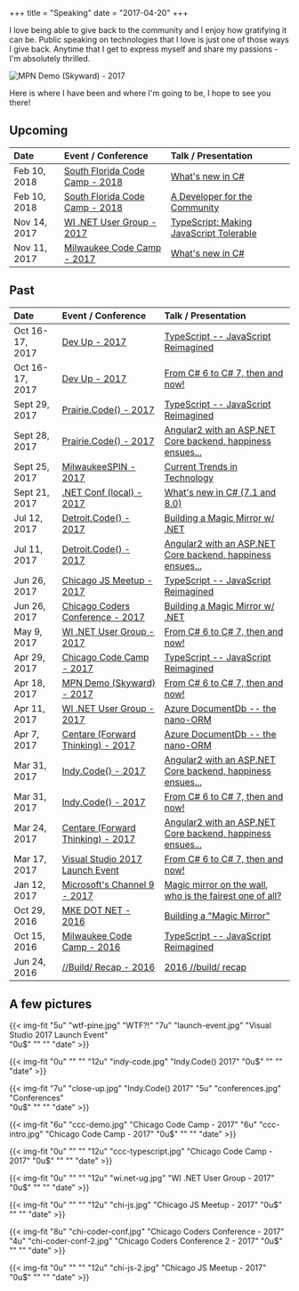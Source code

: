 +++
title = "Speaking"
date = "2017-04-20"
+++

I love being able to give back to the community and I enjoy how gratifying it can be. Public speaking on technologies 
that I love is just one of those ways I give back. Anytime that I get to express myself and share my passions - I'm absolutely thrilled.

![MPN Demo (Skyward) - 2017](/img/2017/04/skyward.jpg)

Here is where I have been and where I'm going to be, I hope to see you there!

## Upcoming

| Date | Event / Conference  | Talk / Presentation |
|:--|:--|:--|
| Feb 10, 2018 | <a href="http://www.fladotnet.com/codecamp/Home.aspx" target="_blank">South Florida Code Camp - 2018</a> | <a href="http://www.fladotnet.com/codecamp/SpeakerBio.aspx?SpeakerID=874" target="_blank">What's new in C#</a> |
| Feb 10, 2018 | <a href="http://www.fladotnet.com/codecamp/Home.aspx" target="_blank">South Florida Code Camp - 2018</a> | <a href="http://www.fladotnet.com/codecamp/SpeakerBio.aspx?SpeakerID=874" target="_blank">A Developer for the Community</a> |
| Nov 14, 2017 | <a href="https://www.meetup.com/Wisconsin-Net-Users-Group/" target="_blank">WI .NET User Group - 2017</a> | <a href="https://www.meetup.com/Wisconsin-Net-Users-Group/events/237113732/" target="_blank">TypeScript: Making JavaScript Tolerable</a> |
| Nov 11, 2017 | <a href="https://www.milwaukeecodecamp.com/" target="_blank">Milwaukee Code Camp - 2017</a> | <a href="https://www.milwaukeecodecamp.com/sessions" target="_blank">What's new in C#</a> |

## Past

| Date | Event / Conference  | Talk / Presentation |
|:--|:--|:--|
| Oct 16-17, 2017 | <a href="http://devupconf.org/" target="_blank">Dev Up - 2017</a> | <a href="http://devupconf.org/Sessions/575" target="_blank">TypeScript -- JavaScript Reimagined</a> |
| Oct 16-17, 2017 | <a href="http://devupconf.org/" target="_blank">Dev Up - 2017</a> | <a href="http://devupconf.org/Sessions/576" target="_blank">From C# 6 to C# 7, then and now!</a> |
| Sept 29, 2017 | <a href="https://prairiecode.amegala.com/" target="_blank">Prairie.Code() - 2017</a> | <a href="https://prairiecode.amegala.com/sessions/480" target="_blank">TypeScript -- JavaScript Reimagined</a> |
| Sept 28, 2017 | <a href="https://prairiecode.amegala.com/" target="_blank">Prairie.Code() - 2017</a> | <a href="https://prairiecode.amegala.com/sessions/394" target="_blank">Angular2 with an ASP.NET Core backend, happiness ensues...</a> |
| Sept 25, 2017 | <a href="http://www.milwaukeespin.com" target="_blank">MilwaukeeSPIN - 2017</a> | <a href="http://www.milwaukeespin.com/Events" target="_blank">Current Trends in Technology</a> |
| Sept 21, 2017 | <a href="www.dotnetconf.net" target="_blank">.NET Conf (local) - 2017</a> | <a href="https://www.eventbrite.com/e/net-conf-2017-tickets-37046195167" target="_blank">What's new in C# (7.1 and 8.0)</a> |
| Jul 12, 2017 | <a href="https://detroitcode.amegala.com/" target="_blank">Detroit.Code() - 2017</a> | <a href="https://detroitcode.amegala.com/Sessions/315" target="_blank">Building a Magic Mirror w/ .NET</a> |
| Jul 11, 2017 | <a href="https://detroitcode.amegala.com/" target="_blank">Detroit.Code() - 2017</a> | <a href="https://detroitcode.amegala.com/Sessions/317" target="_blank">Angular2 with an ASP.NET Core backend, happiness ensues...</a> |
| Jun 26, 2017 | <a href="https://www.meetup.com/js-chi/events/238222639/" target="_blank">Chicago JS Meetup - 2017</a> | <a href="https://www.meetup.com/js-chi/events/238222639/" target="_blank">TypeScript -- JavaScript Reimagined</a> |
| Jun 26, 2017 | <a href="http://www.chicagocoderconference.com/" target="_blank">Chicago Coders Conference - 2017</a> | <a href="http://www.chicagocoderconference.com/sessions/building-a-magic-mirror-with-net/" target="_blank">Building a Magic Mirror w/ .NET</a> |
| May  9, 2017 | <a href="https://www.meetup.com/Wisconsin-Net-Users-Group/" target="_blank">WI .NET User Group - 2017</a> | <a href="https://www.meetup.com/Wisconsin-Net-Users-Group/events/237113620/" target="_blank">From C# 6 to C# 7, then and now!</a> |
| Apr 29, 2017 | <a href="https://www.chicagocodecamp.com/" target="_blank">Chicago Code Camp - 2017</a> | <a href="https://www.chicagocodecamp.com/sessions/detail/1172" target="_blank">TypeScript -- JavaScript Reimagined</a> |
| Apr 18, 2017 | <a href="https://partner.microsoft.com/en-US/" target="_blank">MPN Demo (Skyward) - 2017</a> | <a href="https://gist.github.com/IEvangelist/688502ca6ec59d071b2ae656babda4a4" target="_blank">From C# 6 to C# 7, then and now!</a> |
| Apr 11, 2017 | <a href="https://www.meetup.com/Wisconsin-Net-Users-Group/" target="_blank">WI .NET User Group - 2017</a> | <a href="https://www.meetup.com/Wisconsin-Net-Users-Group/events/237113600/" target="_blank">Azure DocumentDb -- the nano-ORM</a> |
| Apr  7, 2017 | <a href="http://www.centare.com/" target="_blank">Centare (Forward Thinking) - 2017</a> | <a href="https://gist.github.com/IEvangelist/2bd8a3938f2269151d995262c8265d0e" target="_blank">Azure DocumentDb -- the nano-ORM</a> |
| Mar 31, 2017 | <a href="https://indycode.amegala.com/" target="_blank">Indy.Code() - 2017</a> | <a href="https://indycode.amegala.com/Sessions/51" target="_blank">Angular2 with an ASP.NET Core backend, happiness ensues...</a> |
| Mar 31, 2017 | <a href="https://indycode.amegala.com/" target="_blank">Indy.Code() - 2017</a> | <a href="https://indycode.amegala.com/Sessions/45" target="_blank">From C# 6 to C# 7, then and now!</a> |
| Mar 24, 2017 | <a href="http://www.centare.com/" target="_blank">Centare (Forward Thinking) - 2017</a> | <a href="https://gist.github.com/IEvangelist/287742b6fe343b89da0be88427405bd1" target="_blank">Angular2 with an ASP.NET Core backend, happiness ensues...</a> |
| Mar 17, 2017 | <a href="https://launch.visualstudio.com/local-events/" target="_blank">Visual Studio 2017 Launch Event</a> | <a href="https://youtu.be/kFpXRooGo0c" target="_blank">From C# 6 to C# 7, then and now!</a> |
| Jan 12, 2017 | <a href="https://channel9.msdn.com/" target="_blank">Microsoft's Channel 9 - 2017</a> | <a href="https://channel9.msdn.com/Shows/On-NET/David-Pine-Magic-mirror-on-the-wall-who-is-the-fairest-one-of-all" target="_blank">Magic mirror on the wall, who is the fairest one of all?</a> |
| Oct 29, 2016 | <a href="http://www.mkedotnet.com/2016" target="_blank">MKE DOT NET - 2016</a> | <a href="http://www.mkedotnet.com/2016/sessions/magic-mirror/" target="_blank">Building a "Magic Mirror"</a> |
| Oct 15, 2016 | <a href="http://milwaukeecodecamp.com/" target="_blank">Milwaukee Code Camp - 2016</a> | <a href="http://milwaukeecodecamp.com/session/details/1065" target="_blank">TypeScript -- JavaScript Reimagined</a> |
| Jun 24, 2016 | <a href="https://channel9.msdn.com/Events/Build/2016" target="_blank">//Build/ Recap - 2016</a> | <a href="https://speakerdeck.com/ievangelist/recap" target="_blank">2016 //build/ recap</a> |

## A few pictures

{{< img-fit
    "5u" "wtf-pine.jpg" "WTF?!"
    "7u" "launch-event.jpg" "Visual Studio 2017 Launch Event"    
    "0u$" "" ""
    "date" >}}

{{< img-fit
    "0u" "" ""
    "12u" "indy-code.jpg" "Indy.Code() 2017"
    "0u$" "" ""
    "date" >}}

{{< img-fit
    "7u" "close-up.jpg" "Indy.Code() 2017"
    "5u" "conferences.jpg" "Conferences"    
    "0u$" "" ""
    "date" >}}

{{< img-fit
    "6u" "ccc-demo.jpg" "Chicago Code Camp - 2017"
    "6u" "ccc-intro.jpg" "Chicago Code Camp - 2017"
    "0u$" "" ""
    "date" >}}

{{< img-fit
    "0u" "" ""
    "12u" "ccc-typescript.jpg" "Chicago Code Camp - 2017"
    "0u$" "" ""
    "date" >}}

{{< img-fit
    "0u" "" ""
    "12u" "wi.net-ug.jpg" "WI .NET User Group - 2017"
    "0u$" "" ""
    "date" >}}

{{< img-fit
    "0u" "" ""
    "12u" "chi-js.jpg" "Chicago JS Meetup - 2017"
    "0u$" "" ""
    "date" >}}

{{< img-fit
    "8u" "chi-coder-conf.jpg" "Chicago Coders Conference - 2017"
    "4u" "chi-coder-conf-2.jpg" "Chicago Coders Conference 2 - 2017"
    "0u$" "" ""
    "date" >}}

{{< img-fit
    "0u" "" ""
    "12u" "chi-js-2.jpg" "Chicago JS Meetup - 2017"
    "0u$" "" ""
    "date" >}}